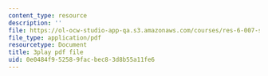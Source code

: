 ```yaml
---
content_type: resource
description: ''
file: https://ol-ocw-studio-app-qa.s3.amazonaws.com/courses/res-6-007-signals-and-systems-spring-2011/0e0484f952589facbec83d8b55a11fe6_TkMsVwzd1C0.pdf
file_type: application/pdf
resourcetype: Document
title: 3play pdf file
uid: 0e0484f9-5258-9fac-bec8-3d8b55a11fe6
---
```

